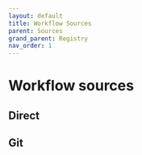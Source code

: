 ```yaml
---
layout: default
title: Workflow Sources
parent: Sources
grand_parent: Registry
nav_order: 1
---
```


# Workflow sources

## Direct

## Git

